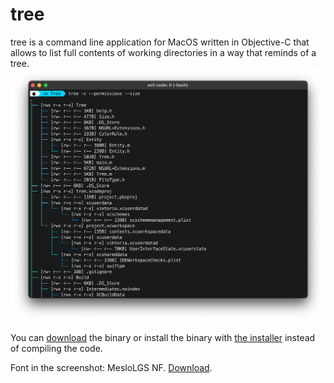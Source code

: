 # tree
tree is a command line application for MacOS written in Objective-C that allows to list full contents of working directories in a way that reminds of a tree.
![screen shot](https://github.com/Tymur77/tree/blob/master/Images/screen_shot.png)

You can [download](https://github.com/Tymur77/tree/blob/master/Build/Products/Debug/Tree?raw=true) the binary or install the binary with [the 
installer](https://github.com/Tymur77/tree/blob/master/Build/Products/Install%20Tree.pkg?raw=true) instead of compiling the code.

Font in the screenshot: MesloLGS NF. [Download](https://github.com/Tymur77/tree/blob/master/MesloLGS%20NF%20Regular.ttf?raw=true).

